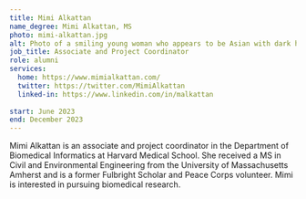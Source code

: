 ```yaml
---
title: Mimi Alkattan
name_degree: Mimi Alkattan, MS
photo: mimi-alkattan.jpg
alt: Photo of a smiling young woman who appears to be Asian with dark hair and brown eyes wearing a white shirt and a peach-colored scarf. She is standing in front of an ornate building and garden with a cloudy sky.
job_title: Associate and Project Coordinator 
role: alumni
services:
  home: https://www.mimialkattan.com/
  twitter: https://twitter.com/MimiAlkattan
  linked-in: https://www.linkedin.com/in/malkattan
  
start: June 2023
end: December 2023
---
```

Mimi Alkattan is an associate and project coordinator in the Department of Biomedical Informatics at Harvard Medical School. 
She received a MS in Civil and Environmental Engineering from the University of Massachusetts Amherst and is a former Fulbright Scholar and Peace Corps volunteer.
Mimi is interested in pursuing biomedical research.
